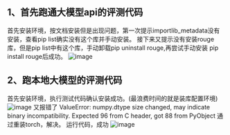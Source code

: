 ## 1、首先跑通大模型api的评测代码
首先安装环境，按文档安装但是出现问题，第一次提示importlib_metadata没有安装，查看pip list确实没有这个库并手动安装。
接下来又提示没有安装rouge库，但是pip list中有这个库，手动卸载pip uninstall rouge,再尝试手动安装 pip install rouge后成功。
![image](https://github.com/user-attachments/assets/ae16ba4f-5d49-456b-8ca7-5ffe9d971478)

## 2、跑本地大模型的评测代码
首先安装环境，执行测试代码确认安装成功。(最浪费时间的就是装库配置环境)
![image](https://github.com/user-attachments/assets/33b24661-41f1-4072-b4d0-1c05fb91d28b)
又报错了
ValueError: numpy.dtype size changed, may indicate binary incompatibility. Expected 96 from C header, got 88 from PyObject
通过重装torch，解决。
运行代码，成功
![image](https://github.com/user-attachments/assets/f2080c5a-c88e-4d0b-b334-2b1b9809eb47)
